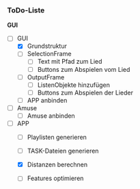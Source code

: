 ### ToDo-Liste
 **GUI**
- [ ] GUI
  - [x] Grundstruktur   
  - [ ] SelectionFrame
    - [ ] Text mit Pfad zum Lied  
    - [ ] Buttons zum Abspielen vom Lied
  - [ ] OutputFrame
    - [ ] ListenObjekte hinzufügen
    - [ ] Buttons zum Abspielen der Lieder
  - [ ] APP anbinden

- [ ] Amuse
  - [ ] Amuse anbinden

- [ ] APP
  - [ ] Playlisten generieren
  - [ ] TASK-Dateien generieren
  - [x] Distanzen berechnen     
  - [ ] Features optimieren
      
